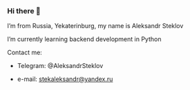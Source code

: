### Hi there 👋

I’m from Russia, Yekaterinburg, my name is Aleksandr Steklov

I’m currently learning backend development in Python

Contact me:

- Telegram: @AleksandrSteklov

- e-mail: stekaleksandr@yandex.ru
